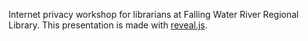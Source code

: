 Internet privacy workshop for librarians at Falling Water River Regional Library. This presentation is made with [reveal.js](https://github.com/hakimel/reveal.js).


